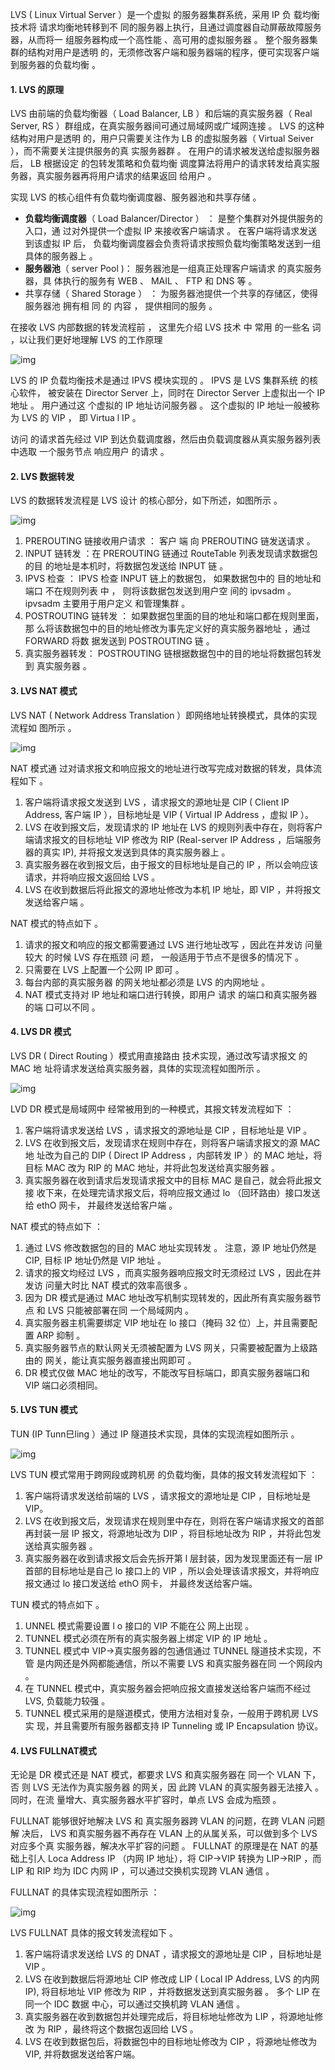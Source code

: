 LVS ( Linux Virtual Server ）是一个虚拟 的服务器集群系统，采用 IP 负 载均衡技术将 请求均衡地转移到不 同的服务器上执行，且通过调度器自动屏蔽故障服务器，从而将一 组服务器构成一个高性能 、高可用的虚拟服务器 。 整个服务器集群的结构对用户是透明 的，无须修改客户端和服务器端的程序，便可实现客户端到服务器的负载均衡 。



#### 1. LVS 的原理

LVS 由前端的负载均衡器（ Load Balancer, LB ）和后端的真实服务器（ Real Server, RS ）群组成，在真实服务器间可通过局域网或广域网连接 。 LVS 的这种结构对用户是透明 的，用户只需要关注作为 LB 的虚拟服务器（ Virtual Seiver ），而不需要关注提供服务的真 实服务器群 。 在用户的请求被发送给虚拟服务器后， LB 根据设定 的包转发策略和负载均衡 调度算法将用户的请求转发给真实服务器，真实服务器再将用户请求的结果返回 给用户 。



实现 LVS 的核心组件有负载均衡调度器、服务器池和共享存储 。

- **负载均衡调度器**（ Load Balancer/Director ） ： 是整个集群对外提供服务的入口，通 过对外提供一个虚拟 IP 来接收客户端请求 。 在客户端将请求发送到该虚拟 IP 后， 负载均衡调度器会负责将请求按照负载均衡策略发送到一组具体的服务器上 。
- **服务器池**（ server Pool )： 服务器池是一组真正处理客户端请求 的真实服务器，具 体执行的服务有 WEB 、 MAIL 、 FTP 和 DNS 等 。
- 共享存储（ Shared Storage ） ： 为服务器池提供一个共享的存储区，使得服务器池 拥有相 同 的 内容 ， 提供相同的服务 。



在接收 LVS 内部数据的转发流程前 ， 这里先介绍 LVS 技术 中 常用 的一些名 词 ，以让我们更好地理解 LVS 的工作原理

![img](http://pcc.huitogo.club/6d1843487a2272d9fd7018845078dd93)



LVS 的 IP 负载均衡技术是通过 IPVS 模块实现的 。 IPVS 是 LVS 集群系统 的核心软件， 被安装在 Director Server 上，同时在 Director Server 上虚拟出一个 IP 地址 。 用户通过这 个虚拟的 IP 地址访问服务器 。 这个虚拟的 IP 地址一般被称为 LVS 的 VIP ， 即 Virtua l IP 。

访问 的请求首先经过 VIP 到达负载调度器，然后由负载调度器从真实服务器列表中选取 一个服务节点 响应用户 的请求 。



#### 2. LVS 数据转发

LVS 的数据转发流程是 LVS 设计 的核心部分，如下所述，如图所示 。

![img](http://pcc.huitogo.club/ba2671fc6978e392bec7e142d4f5f535)

1. PREROUTING 链接收用户请求 ： 客户 端 向 PREROUTING 链发送请求 。
2. INPUT 链转发 ：在 PREROUTING 链通过 RouteTable 列表发现请求数据包的目 的地址是本机时，将数据包发送给 INPUT 链 。
3. IPVS 检查 ： IPVS 检查 INPUT 链上的数据包， 如果数据包中的 目的地址和端口 不在规则列表 中 ， 则将该数据包发送到用户空 间的 ipvsadm 。 ipvsadm 主要用于用户定义 和管理集群 。
4. POSTROUTING 链转发 ： 如果数据包里面的目的地址和端口都在规则里面，那 么将该数据包中的目的地址修改为事先定义好的真实服务器地址 ，通过 FORWARD 将数 据发送到 POSTROUTING 链 。
5. 真实服务器转发： POSTROUTING 链根据数据包中的目的地址将数据包转发到 真实服务器 。



#### 3. LVS NAT 模式

LVS NAT ( Network Address Translation ）即网络地址转换模式，具体的实现流程如 图所示 。



![img](http://pcc.huitogo.club/7ddd2f8ce0c5d72664726533788655d5)



NAT 模式通 过对请求报文和响应报文的地址进行改写完成对数据的转发，具体流程如下 。

1. 客户端将请求报文发送到 LVS ，请求报文的源地址是 CIP ( Client IP Address, 客户端 IP ），目标地址是 VIP ( Virtual IP Address ，虚拟 IP ）。
2. LVS 在收到报文后，发现请求的 IP 地址在 LVS 的规则列表中存在，则将客户端请求报文的目标地址 VIP 修改为 RIP (Real-server IP Address ，后端服务器的真实 IP), 并将报文发送到具体的真实服务器上 。
3. 真实服务器在收到报文后，由于报文的目标地址是自己的 IP ，所以会响应该请求，并将响应报文返回给 LVS 。
4. LVS 在收到数据后将此报文的源地址修改为本机 IP 地址，即 VIP ，并将报文发送给客户端 。



NAT 模式的特点如下 。

1. 请求的报文和响应的报文都需要通过 LVS 进行地址改写 ，因此在并发访 问量较大 的时候 LVS 存在瓶颈 问 题， 一般适用于节点不是很多的情况下 。
2. 只需要在 LVS 上配置一个公网 IP 即可 。
3. 每台内部的真实服务器 的网关地址都必须是 LVS 的内网地址 。
4. NAT 模式支持对 IP 地址和端口进行转换，即用户 请求 的端口和真实服务器 的端 口可以不同 。



#### 4. LVS DR 模式

LVS DR ( Direct Routing ）模式用直接路由 技术实现，通过改写请求报文 的 MAC 地 址将请求发送给真实服务器，具体的实现流程如图所示 。

![img](http://pcc.huitogo.club/d9c0c0383d110e184b019f8c02baec62)



LVD DR 模式是局域网中 经常被用到的一种模式，其报文转发流程如下 ：

1. 客户端将请求发送给 LVS ，请求报文的源地址是 CIP ，目标地址是 VIP 。
2. LVS 在收到报文后，发现请求在规则中存在，则将客户端请求报文的源 MAC 地 址改为自己的 DIP ( Direct IP Address ，内部转发 IP ）的 MAC 地址，将目标 MAC 改为 RIP 的 MAC 地址，并将此包发送给真实服务器 。
3. 真实服务器在收到请求后发现请求报文中的目标 MAC 是自己，就会将此报文接 收下来，在处理完请求报文后，将响应报文通过 lo （回环路由）接口发送给 ethO 网卡， 并最终发送给客户端 。



NAT 模式的特点如下 ：

1. 通过 LVS 修改数据包的目的 MAC 地址实现转发 。 注意，源 IP 地址仍然是 CIP, 目标 IP 地址仍然是 VIP 地址 。
2. 请求的报文均经过 LVS ，而真实服务器响应报文时无须经过 LVS ，因此在并发访 问量大时比 NAT 模式的效率高很多 。
3. 因为 DR 模式是通过 MAC 地址改写机制实现转发的，因此所有真实服务器节点 和 LVS 只能被部署在同 一个局域网内 。
4. 真实服务器主机需要绑定 VIP 地址在 lo 接口（掩码 32 位）上，并且需要配置 ARP 抑制 。
5. 真实服务器节点的默认网关无须被配置为 LVS 网关，只需要被配置为上级路由的 网关，能让真实服务器直接出网即可 。
6. DR 模式仅做 MAC 地址的改写，不能改写目标端口，即真实服务器端口和 VIP 端口必须相同。



#### 5. LVS TUN 模式

TUN (IP Tunn巳ling ）通过 IP 隧道技术实现，具体的实现流程如图所示 。

![img](http://pcc.huitogo.club/afb18daac6e534d235d33230747a81b6)

LVS TUN 模式常用于跨网段或跨机房 的负载均衡，具体的报文转发流程如下 ：

1. 客户端将请求发送给前端的 LVS ，请求报文的源地址是 CIP ，目标地址是 VIP。
2. LVS 在收到报文后，发现请求在规则里中存在，则将在客户端请求报文的首部 再封装一层 IP 报文，将源地址改为 DIP ，将目标地址改为 RIP ，并将此包发送给真实服务器 。
3. 真实服务器在收到请求报文后会先拆开第 l 层封装，因为发现里面还有一层 IP 首部的目标地址是自己 lo 接口上的 VIP ，所以会处理该请求报文，并将响应报文通过 lo 接口发送给 ethO 网卡， 并最终发送给客户端。



TUN 模式的特点如下 。

1. UNNEL 模式需要设置 l o 接口的 VIP 不能在公 网上出现 。
2. TUNNEL 模式必须在所有的真实服务器上绑定 VIP 的 IP 地址 。
3. TUNNEL 模式中 VIP→真实服务器的包通信通过 TUNNEL 隧道技术实现，不管 是内网还是外网都能通信，所以不需要 LVS 和真实服务器在同 一个网段内 。
4. 在 TUNNEL 模式中，真实服务器会把响应报文直接发送给客户端而不经过 LVS, 负载能力较强 。
5. TUNNEL 模式采用的是隧道模式，使用方法相对复杂，一般用于跨机房 LVS 实 现，并且需要所有服务器都支持 IP Tunneling 或 IP Encapsulation 协议。



#### 4. LVS FULLNAT模式

无论是 DR 模式还是 NAT 模式，都要求 LVS 和真实服务器在 同一个 VLAN 下， 否 则 LVS 无法作为真实服务器 的网关，因 此跨 VLAN 的真实服务器无法接入 。 同时，在流 量增大、真实服务器水平扩容时，单点 LVS 会成为瓶颈 。

FULLNAT 能够很好地解决 LVS 和 真实服务器跨 VLAN 的问题，在跨 VLAN 问题解 决后， LVS 和真实服务器不再存在 VLAN 上的从属关系，可以做到多个 LVS 对应多个真 实服务器，解决水平扩容的问题 。 FULLNAT 的原理是在 NAT 的基础上引人 Loca Address IP （内网 IP 地址），将 CIP→VIP 转换为 LIP→RIP ，而 LIP 和 RIP 均为 IDC 内网 IP ，可以通过交换机实现跨 VLAN 通信 。



FULLNAT 的具体实现流程如图所示 ：

![img](http://pcc.huitogo.club/8c60785f4d8b6266513fb1bed17b8d38)



LVS FULLNAT 具体的报文转发流程如下 。

1. 客户端将请求发送给 LVS 的 DNAT ，请求报文的源地址是 CIP ，目标地址是 VIP 。
2. LVS 在收到数据后将源地址 CIP 修改成 LIP ( Local IP Address, LVS 的内网 IP), 将目标地址 VIP 修改为 RIP ，并将数据发送到真实服务器 。 多个 LIP 在同一个 IDC 数据 中心，可以通过交换机跨 VLAN 通信 。
3. 真实服务器在收到数据包并处理完成后，将目标地址修改为 LIP ，将源地址修改 为 RIP ，最终将这个数据包返回给 LVS 。
4. LVS 在收到数据包后，将数据包中的目标地址修改为 CIP ，将源地址修改为 VIP, 并将数据发送给客户端。